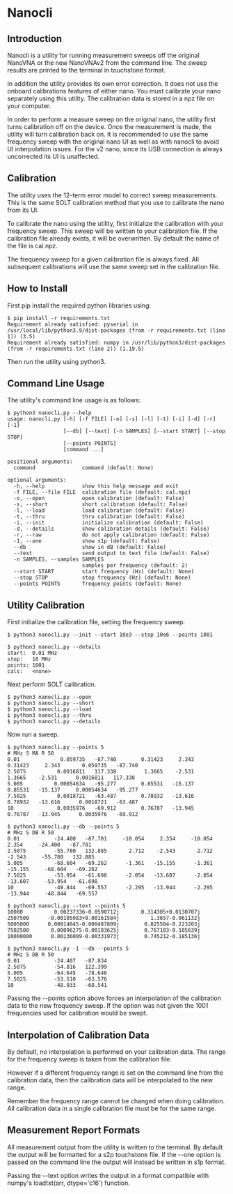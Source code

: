# Nanocli

## Introduction

Nanocli is a utility for running measurement
sweeps off the original NanoVNA or the new NanoVNAv2
from the command line.
The sweep results are printed to the terminal
in touchstone format.

In addition the utility provides its own error correction.
It does not use the onboard calibrations features
of either nano.
You must calibrate your nano separately using this utility.
The calibration data is stored in a npz file on your computer.

In order to perform a measure sweep on the original nano, the
utility first turns calibration off on the device.  Once the
measurement is made, the utility will turn calibration back on.
It is recommended to use the same frequency sweep
with the original nano UI as well as with nanocli to
avoid UI interpolation issues.
For the v2 nano, since its USB connection is always uncorrected
its UI is unaffected.

## Calibration

The utility uses the 12-term error model to correct
sweep measurements.  This is the same SOLT
calibration method that you use to calibrate the nano from its UI.

To calibrate the nano using the utility, first initialize the
calibration with your frequency sweep.  This
sweep will be written to your calibration file.  If the calibration
file already exists, it will be overwritten.  By default
the name of the file is cal.npz.

The frequency sweep for a given calibration file is always fixed.  All
subsequent calibrations will use the same sweep set in the calibration
file.

## How to Install

First pip install the required python libraries using:


```
$ pip install -r requirements.txt
Requirement already satisfied: pyserial in /usr/local/lib/python3.9/dist-packages (from -r requirements.txt (line 1)) (3.5)
Requirement already satisfied: numpy in /usr/lib/python3/dist-packages (from -r requirements.txt (line 2)) (1.19.5)
```


Then run the utility using python3.

## Command Line Usage

The utility's command line usage is as follows:


```
$ python3 nanocli.py --help
usage: nanocli.py [-h] [-f FILE] [-o] [-s] [-l] [-t] [-i] [-d] [-r] [-1]
                  [--db] [--text] [-n SAMPLES] [--start START] [--stop STOP]
                  [--points POINTS]
                  [command ...]

positional arguments:
  command               command (default: None)

optional arguments:
  -h, --help            show this help message and exit
  -f FILE, --file FILE  calibration file (default: cal.npz)
  -o, --open            open calibration (default: False)
  -s, --short           short calibration (default: False)
  -l, --load            load calibration (default: False)
  -t, --thru            thru calibration (default: False)
  -i, --init            initialize calibration (default: False)
  -d, --details         show calibration details (default: False)
  -r, --raw             do not apply calibration (default: False)
  -1, --one             show s1p (default: False)
  --db                  show in dB (default: False)
  --text                send output to text file (default: False)
  -n SAMPLES, --samples SAMPLES
                        samples per frequency (default: 2)
  --start START         start frequency (Hz) (default: None)
  --stop STOP           stop frequency (Hz) (default: None)
  --points POINTS       frequency points (default: None)
```


## Utility Calibration

First initialize the calibration file, setting the 
frequency sweep.


```
$ python3 nanocli.py --init --start 10e3 --stop 10e6 --points 1001
```


```
$ python3 nanocli.py --details
start:  0.01 MHz
stop:   10 MHz
points: 1001
cals:   <none>
```


Next perform SOLT calibration.

```
$ python3 nanocli.py --open
$ python3 nanocli.py --short
$ python3 nanocli.py --load
$ python3 nanocli.py --thru
$ python3 nanocli.py --details
```

Now run a sweep.  


```
$ python3 nanocli.py --points 5
# MHz S MA R 50
0.01             0.059735   -87.740        0.31423     2.343        0.31423     2.343       0.059735   -87.740
2.5075          0.0016811   117.338         1.3665    -2.531         1.3665    -2.531      0.0016811   117.338
5.005          0.00054634   -95.277        0.85531   -15.137        0.85531   -15.137     0.00054634   -95.277
7.5025          0.0018721   -63.487        0.78932   -13.616        0.78932   -13.616      0.0018721   -63.487
10              0.0035976   -69.912        0.76787   -13.945        0.76787   -13.945      0.0035976   -69.912
```


```
$ python3 nanocli.py --db --points 5
# MHz S DB R 50
0.01           -24.400   -87.701     -10.054     2.354     -10.054     2.354     -24.400   -87.701
2.5075         -55.780   132.885       2.712    -2.543       2.712    -2.543     -55.780   132.885
5.005          -68.604   -69.262      -1.361   -15.155      -1.361   -15.155     -68.604   -69.262
7.5025         -53.954   -61.698      -2.054   -13.607      -2.054   -13.607     -53.954   -61.698
10             -48.844   -69.557      -2.295   -13.944      -2.295   -13.944     -48.844   -69.557
```


```
$ python3 nanocli.py --text --points 5
10000          0.00237336-0.0590712j       0.314305+0.0130707j
2507500      -0.00105983+0.00161584j          1.3657-0.061132j
5005000      0.00014045-0.000487809j        0.825504-0.223203j
7502500       0.00096275-0.00183625j        0.767103-0.185639j
10000000      0.00136009-0.00331973j        0.745212-0.185136j
```


```
$ python3 nanocli.py -1 --db --points 5
# MHz S DB R 50
0.01           -24.407   -87.834
2.5075         -54.816   122.399
5.005          -64.645   -78.646
7.5025         -53.510   -63.576
10             -48.933   -68.541
```


Passing the --points option above
forces an interpolation of the calibration data
to the new frequency sweep.  If the option was not given
the 1001 frequencies used for calibration would be swept.

## Interpolation of Calibration Data

By default, no interpolation is performed
on your calibration data.  The range for the
frequency sweep is taken from the calibration
file.  

However if a different frequency range is
set on the command line from the calibration
data, then the calibration data will be interpolated
to the new range.

Remember the frequency range cannot be changed
when doing calibration.  All calibration data
in a single calibration file must be for the same range.

## Measurement Report Formats

All measurement output from the utility is
written to the terminal.
By default the output will be formatted
for a s2p touchstone file.  If the --one option
is passed on the command line the output will instead be
written in s1p format.

Passing the --text option writes the output
in a format compatible with numpy's loadtxt(arr, dtype='c16')
function.


